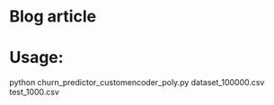 # Blog article #

# Usage: #
python churn_predictor_customencoder_poly.py dataset_100000.csv test_1000.csv
